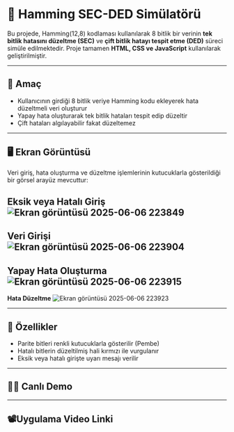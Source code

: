 # 🧮 Hamming SEC-DED Simülatörü

Bu projede, Hamming(12,8) kodlaması kullanılarak 8 bitlik bir verinin **tek bitlik hatasını düzeltme (SEC)** ve **çift bitlik hatayı tespit etme (DED)** süreci simüle edilmektedir. Proje tamamen **HTML, CSS ve JavaScript** kullanılarak geliştirilmiştir.

---

## 🎯 Amaç

- Kullanıcının girdiği 8 bitlik veriye Hamming kodu ekleyerek hata düzeltmeli veri oluşturur
- Yapay hata oluşturarak tek bitlik hataları tespit edip düzeltir
- Çift hataları algılayabilir fakat düzeltemez

---

## 🖥️ Ekran Görüntüsü

Veri giriş, hata oluşturma ve düzeltme işlemlerinin kutucuklarla gösterildiği bir görsel arayüz mevcuttur:

**Eksik veya Hatalı Giriş**
![Ekran görüntüsü 2025-06-06 223849](https://github.com/user-attachments/assets/e1eb94b7-0d83-468b-8c10-c24d73c2ca38)
---
**Veri Girişi**
![Ekran görüntüsü 2025-06-06 223904](https://github.com/user-attachments/assets/0ff21710-495d-4da4-b841-d046cd297ce9)
---
**Yapay Hata Oluşturma**
![Ekran görüntüsü 2025-06-06 223915](https://github.com/user-attachments/assets/5fa71933-12d7-4fd3-b42f-3a7c61e3bfeb)
---
**Hata Düzeltme**
![Ekran görüntüsü 2025-06-06 223923](https://github.com/user-attachments/assets/0f726af5-b411-4008-a98f-4300261fd2fa)

---

## 🎨 Özellikler
-  Parite bitleri renkli kutucuklarla gösterilir (Pembe)
-  Hatalı bitlerin düzeltilmiş hali kırmızı ile vurgulanır
-  Eksik veya hatalı girişte uyarı mesajı verilir

---

## 🧑‍💻 Canlı Demo

---

##  📽️Uygulama Video Linki






